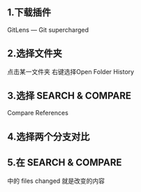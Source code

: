 ## 1.下载插件
GitLens — Git supercharged


## 2.选择文件夹
点击某一文件夹 右键选择Open Folder History



## 3.选择 SEARCH & COMPARE
Compare References



## 4.选择两个分支对比


## 5.在 SEARCH & COMPARE
中的 files changed 就是改变的内容


